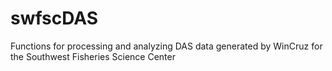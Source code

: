 # swfscDAS
Functions for processing and analyzing DAS data generated by WinCruz for the Southwest Fisheries Science Center
